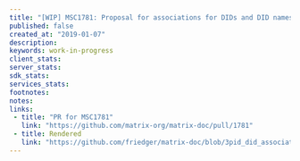 ```yaml
---
title: "[WIP] MSC1781: Proposal for associations for DIDs and DID names"
published: false
created_at: "2019-01-07"
description:
keywords: work-in-progress
client_stats:
server_stats:
sdk_stats:
services_stats:
footnotes:
notes:
links:
 - title: "PR for MSC1781"
   link: "https://github.com/matrix-org/matrix-doc/pull/1781"
 - title: Rendered
   link: "https://github.com/friedger/matrix-doc/blob/3pid_did_association/proposals/1781-3pid-did-association.md"
---
```

